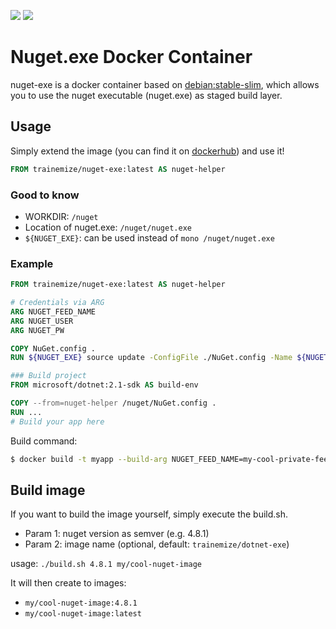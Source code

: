 [![](https://images.microbadger.com/badges/version/trainemize/nuget-exe.svg)](https://microbadger.com/images/trainemize/nuget-exe "Get your own version badge on microbadger.com") [![](https://images.microbadger.com/badges/image/trainemize/nuget-exe.svg)](https://microbadger.com/images/trainemize/nuget-exe "Get your own image badge on microbadger.com")
# Nuget.exe Docker Container

nuget-exe is a docker container based on [debian:stable-slim](https://hub.docker.com/_/debian/), which allows you to use the nuget executable (nuget.exe) as staged build layer.

## Usage

Simply extend the image (you can find it on [dockerhub](https://hub.docker.com/r/trainemize/nuget-exe/)) and use it!

```dockerfile
FROM trainemize/nuget-exe:latest AS nuget-helper
```

### Good to know
 - WORKDIR: `/nuget`
 - Location of nuget.exe: `/nuget/nuget.exe`
 - `${NUGET_EXE}`: can be used instead of `mono /nuget/nuget.exe`

### Example

```dockerfile
FROM trainemize/nuget-exe:latest AS nuget-helper

# Credentials via ARG
ARG NUGET_FEED_NAME
ARG NUGET_USER
ARG NUGET_PW

COPY NuGet.config .
RUN ${NUGET_EXE} source update -ConfigFile ./NuGet.config -Name ${NUGET_FEED_NAME} -username ${NUGET_USER} -StorePasswordInClearText -password ${NUGET_PW}

### Build project
FROM microsoft/dotnet:2.1-sdk AS build-env

COPY --from=nuget-helper /nuget/NuGet.config .
RUN ...
# Build your app here
```

Build command: 
```sh
$ docker build -t myapp --build-arg NUGET_FEED_NAME=my-cool-private-feed-name --build-arg NUGET_USER=foo --build-arg NUGET_PW=bar .
```

## Build image

If you want to build the image yourself, simply execute the build.sh.

 - Param 1: nuget version as semver (e.g. 4.8.1)
 - Param 2: image name (optional, default: `trainemize/dotnet-exe`)

usage: `./build.sh 4.8.1 my/cool-nuget-image`

It will then create to images:
 - `my/cool-nuget-image:4.8.1`
 - `my/cool-nuget-image:latest`